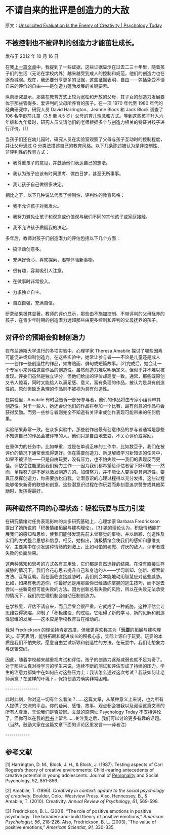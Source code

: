 # 不请自来的批评是创造力的大敌

原文：[Unsolicited Evaluation Is the Enemy of Creativity | Psychology Today](https://www.psychologytoday.com/us/blog/freedom-learn/201210/unsolicited-evaluation-is-the-enemy-creativity)

## 不被控制也不被评判的创造力才能茁壮成长。

发布于 2012 年 10 月 16 日

在我[上一篇文章](https://www.psychologytoday.com/us/blog/freedom-learn/201209/children-s-freedom-has-declined-so-has-their-creativity)中，我提到了一些证据，这些证据显示在过去二三十年里，随着孩子们的生活（无论在学校内外）越来越受到成人的控制和规范，他们的创造力也在逐渐减弱。现在，我还要分享更多的证据，这些证据表明，自由——包括免受不请自来的评价的自由——是创造力蓬勃发展的关键要素。

纵向研究显示，那些在教育方式上较为宽松和开放的父母，其子女的创造力发展要优于那些管得多、爱评判的父母所养育的孩子。在一项 1970 年代至 1980 年代的经典研究中，研究人员 David Harrington、Jeanne Block 和 Jack Block 调查了 106 名学龄前儿童（3.5 至 4.5 岁）父母的育儿理念和方式。等到这些孩子升入六年级和九年级时，研究人员又请他们的老师根据多个与创造力相关的特征对孩子进行评价。[1]

当孩子们还在幼儿园时，研究人员在实验室观察了父母与孩子互动时的控制程度，并让父母通过 Q 分类法描述自己的教育风格。以下几条陈述被认为是非控制性、非评判性的教育方式：

- 我尊重孩子的意见，并鼓励他们表达自己的想法。

- 我认为孩子应该有时间思考、做白日梦，甚至无所事事。

- 我让孩子自己做很多决定。

相比之下，以下几种说法代表了控制性、评判性的教育风格：

- 我不允许孩子对我发火。

- 我努力避免让孩子和观念或价值观与我们不同的其他孩子或家庭接触。

- 我不允许孩子质疑我的决定。

多年后，教师对孩子们创造潜力的评估包括以下几个方面：

- 搞活动创意多。

- 充满好奇心，喜欢探索，渴望体验新事物。

- 很有趣，容易吸引人注意。

- 在做事时非常投入。

- 力求独立自主。

- 自立自强，充满自信。

研究结果极其显著。教师的评价显示，那些由不施加控制、不带评判的父母抚养的孩子，在青少年时期的创造潜力远超那些由更多控制和评判的父母抚养的孩子。

## 对评价的预期会抑制创造力

在布兰迪斯大学进行的多项实验中，心理学家 Theresa Amabile 探讨了哪些因素可能促进或抑制创造力。在这些实验中，她常让参与者——不论是儿童还是成人——创作一些创造性的作品，如拼贴画、俳句或短篇故事。[2]完成后，她会让一个专家小来评估这些作品的创造性。虽然创造力难以明确定义，但似乎并不难以被发现。评委们虽然是独立评分，但他们给出的评价却高度一致。通常，那些既原创又令人惊喜，同时又能给人以满足感、意义，富有条理的作品，被认为是具有创造性的。原创但缺乏条理的作品则不被视为具有创造性。

在实验里，Amabile 有时会告诉一部分参与者，他们的作品将由专家小组评审其创造性。对于一些人，她还会说他们的作品将参加一个比赛，最有创意的作品将会获得奖励。而另一些参与者则完全不知道有关评审或创作表现可能带来的任何后果。

实验结果非常一致。在众多实验中，那些创作出最有创意作品的参与者通常是那些不知道自己的作品会被评审的人。他们只是自由地去耍，不关心评价或奖励。

在重体力的任务中，比如举重，或是在单调乏味的工作中，比如数豆子，我们在被评价的情况下通常表现得更好。但在需要创造力、新见解或学习新知识的任务中，如果不被评估——只是自由玩耍，没有压力，也不怕失败——我们的表现反而更佳。评估往往能激励我们努力工作——因为我们都希望给评估者留下好印象——然而，单靠努力是不足以激发创造力的。加倍努力，并不能让人变得更具创造性。要真正发挥创造力，你需要放松自我，让潜意识的心理过程得以充分发挥，这些过程能够带来新奇的联想和创意。这些潜意识过程在你玩耍而非刻意追求赞誉或其他奖励时，发挥得最好。

## 两种截然不同的心理状态：轻松玩耍与压力引发

在研究情绪对任务表现影响的众多研究基础上，心理学家 Barbara Fredrickson 提出了她所说的「积极情绪拓展与建构理论」。[3] 她的理论认为，积极情绪能扩展我们的感知和思维，使我们能够发现先前未曾察觉的事物，并以新颖、创造性及实用的方式整合思想和信息。相反，她指出，消极情绪会使我们的感知和思维变窄，主要集中在引发这种情绪的刺激上，比如可怕的老虎、讨厌的敌人、评审者或失败的负面后果。

这两种感知和思考的方式各有其用处，它们都是自然选择的结果。在没有直接生存威胁的情况下，我们会花心思去提升自己和身边的人——学习新知、创新、探索新方法、互帮互助。而在面临直接威胁时，我们则会本能地动用智慧应对这些威胁。比如，如果有老虎追你，你最好还是用那些你已经熟练掌握的逃生技巧，而不是去尝试一些新奇但可能失败的方法。因为创新总有失败的风险，所以在失败无法承受的情况下，我们的生理机制会自动压制创造力。

在学校里，评估不请自来，而且后果会很严重，它就成了一种威胁。这种评估会让思维变得狭隘，抑制了「积极建设」的过程。它阻碍了新的学习、新的见解和创造性思维的发展——这本应是学校教育旨在推动的。

我对 Fredrickson 的理论持肯定态度，但我更喜欢称其为「**玩耍**的拓展与建构理论」。研究表明，能够拓展和促进成长的积极心态，实际上源自于玩耍。玩耍的本质是我们不怕失败，愿意自由尝试新颖和创造性的方法。在玩耍中，我们让想象力与逻辑交织。

因此，随着学校越来越重视考试和评估，孩子的创造力逐渐减弱也就不足为奇了。对于那些认真对待学习的学生来说，连续不断的测试和评估形成了持续的压力。学生的注意力都集中在如何应对这些压力上：我该怎么通过这次考试？我该如何让老师满意？在这样的环境下，保持创造力确实非常困难。

\----------------

此时此刻，你对这一切有什么看法？……这篇文章，从某种意义上来说，也为所有人提供了交流的平台。你的疑问、感悟、故事、观点都会被我以及阅读这篇文章的所有人尊重，无论我们是否赞同。文章的原网址 Psychology Today 不支持评论了，但你可以在我的[脸书](https://www.facebook.com/peter.gray.3572)上留言……关注我之后，我们可以讨论更多有趣的话题。（当然，鼓励大家在这篇文章下面的评论区里发言——译者注）

\------------

## 参考文献

[1] Harrington, D. M., Block, J. H., & Block, J. (1987). Testing aspects of Carl Rogers’s theory of creative environments: Child-rearing antecedents of creative potential in young adolescents. Journal of [Personality](https://www.psychologytoday.com/us/basics/personality) and Social Psychology, 52, 851-856.

[2] Amabile, T. (1996). *Creativity in context: update to the social psychology of creativity*, Boulder, Colo.: Westview Press. Also, Hennessey, B., & Amabile, T. (2010). Creativity. *Annual Review of Psychology, 61,* 569-598.

[3] Fredrickson, B. L. (2001), “The role of positive emotions in positive psychology: The broaden-and-build theory of positive emotions,” *American Psychologist, 56*, 218-226. Also, Fredrickson, B. L. (2003), “The value of positive emotions,” *American Scientist, 91,* 330-335.